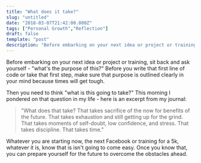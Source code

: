 ```yaml
---
title: "What does it take?"
slug: "untitled"
date: "2018-03-07T21:42:00.000Z"
tags: ["Personal Growth","Reflection"]
draft: false
template: "post"
description: "Before embarking on your next idea or project or training, sit back and ask yourself - 'what's the purpose of this?' Before you write that first line of code or take that first step, make sure that..."
---
```


Before embarking on your next idea or project or training, sit back and ask yourself - "what's the purpose of this?" Before you write that first line of code or take that first step, make sure that purpose is outlined clearly in your mind because times will get tough.

Then you need to think "what is this going to take?" This morning I pondered on that question in my life - here is an excerpt from my journal:

> "What does that take? That takes sacrifice of the now for benefits of the future. That takes exhaustion and still getting up for the grind. That takes moments of self-doubt, low confidence, and stress. That takes discipline. That takes time."

Whatever you are starting now, the next Facebook or training for a 5k, whatever it is, know that is isn't going to come easy. Once you know that, you can prepare yourself for the future to overcome the obstacles ahead.

